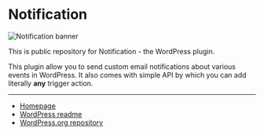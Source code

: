 # Notification

![Notification banner](https://www.wpart.co/img/notification.png)

This is public repository for Notification - the WordPress plugin.

This plugin allow you to send custom email notifications about various events in WordPress. It also comes with simple API by which you can add literally **any** trigger action.

---

* [Homepage](https://notification.underdev.it)
* [WordPress readme](https://github.com/Kubitomakita/Notification/blob/master/readme.txt)
* [WordPress.org repository](https://wordpress.org/plugins/notification/)

